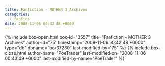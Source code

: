 ```yaml
---
title: Fanfiction - MOTHER 3 Archives
categories:
  - fanfics
date: 2008-11-06 00:42:48 +0000
---
```

{% include box-open.html box-id="3557" title="Fanfiction - MOTHER 3 Archives" author-id="75" timestamp="2008-11-06 00:42:48 +0000" type="db" dbname="box37280" last-modified-by="75" %}
<navigator group="Fanfics|Mother3" offdir="TRUE" /> <displaytor />
{% include box-close.html author-name="PoeTrader" last-modified-on="2008-11-06 00:43:09 +0000" last-modified-by-name="PoeTrader" %}
